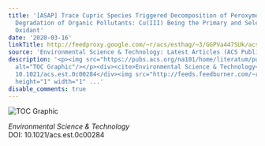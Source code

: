 ```yaml
---
title: '[ASAP] Trace Cupric Species Triggered Decomposition of Peroxymonosulfate and
  Degradation of Organic Pollutants: Cu(III) Being the Primary and Selective Intermediate
  Oxidant'
date: '2020-03-16'
linkTitle: http://feedproxy.google.com/~r/acs/esthag/~3/GGPVa447SUk/acs.est.0c00284
source: 'Environmental Science & Technology: Latest Articles (ACS Publications)'
description: '<p><img src="https://pubs.acs.org/na101/home/literatum/publisher/achs/journals/content/esthag/0/esthag.ahead-of-print/acs.est.0c00284/20200316/images/medium/es0c00284_0003.gif"
  alt="TOC Graphic"/></p><div><cite>Environmental Science & Technology</cite></div><div>DOI:
  10.1021/acs.est.0c00284</div><img src="http://feeds.feedburner.com/~r/acs/esthag/~4/GGPVa447SUk"
  height="1" width="1" ...'
disable_comments: true
---
```

<p><img src="https://pubs.acs.org/na101/home/literatum/publisher/achs/journals/content/esthag/0/esthag.ahead-of-print/acs.est.0c00284/20200316/images/medium/es0c00284_0003.gif" alt="TOC Graphic"/></p><div><cite>Environmental Science & Technology</cite></div><div>DOI: 10.1021/acs.est.0c00284</div><img src="http://feeds.feedburner.com/~r/acs/esthag/~4/GGPVa447SUk" height="1" width="1" ...